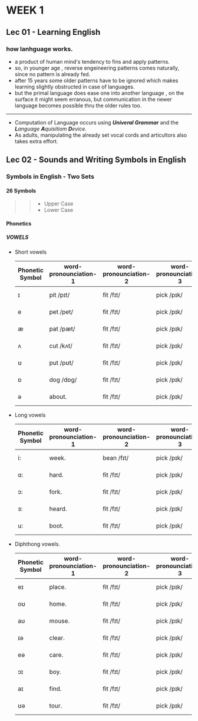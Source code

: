 # WEEK 1

## Lec 01 - Learning English

### how lanhguage works.
+ a product of human mind's tendency to fins and apply patterns.
+ so, in younger age , reverse engeineering patterns comes naturally, since no pattern is already fed.
+ after 15 years some older patterns have to be ignored which makes learning slightly obstructed in case of languages.
+ but the primal language does ease one into another language , on the surface it might seem erranous, but communication in the newer language becomes possible thru the older rules too.

---

+ Computation of Language occurs using  ***Univeral Grammar*** and the ***L**anguage **A**quisitiom **D**evice*.
+ As adults, manipulating the already set vocal cords and articultors also takes extra effort.

## Lec 02 - Sounds and Writing Symbols in English

### Symbols in English - Two Sets
#### 26 Symbols
>>+ Upper Case
>>+ Lower Case

#### Phonetics

##### VOWELS
+ Short vowels

	|Phonetic Symbol|word-pronounciation-1|word-pronounciation-2|word-pronounciation-3|word-pronounciation-4  |word-pronounciation-5|
	|--             |       ---           |        ---          |       ---           |       ---             |        ---          |
	| ɪ|	                pit /pɪt/         | fit           /fɪt/  |  pick         /pɪk/ | difficult /ˈdɪ.fɪ.kəlt/| sick    /sɪk/       |
	| e|	            pet /pet/         | fit           /fɪt/  |  pick         /pɪk/ | difficult /ˈdɪ.fɪ.kəlt/|                     |
	| æ|	            pat /pæt/         | fit           /fɪt/  |  pick         /pɪk/ | difficult /ˈdɪ.fɪ.kəlt/|                     |
	| ʌ|	            cut /kʌt/         | fit           /fɪt/  |  pick         /pɪk/ | difficult /ˈdɪ.fɪ.kəlt/|                     |
	| ʊ|	            put /pʊt/         | fit           /fɪt/  |  pick         /pɪk/ | difficult /ˈdɪ.fɪ.kəlt/|                     |
	| ɒ|	            dog /dɒg/         | fit           /fɪt/  |  pick         /pɪk/ | difficult /ˈdɪ.fɪ.kəlt/|                     |
	| ə|	            about.            | fit           /fɪt/  |  pick         /pɪk/ | difficult /ˈdɪ.fɪ.kəlt/|                     |

+ Long vowels

	|Phonetic Symbol|word-pronounciation-1|word-pronounciation-2|word-pronounciation-3|word-pronounciation-4|word-pronounciation-5|
	|--             |       ---           |        ---          |       ---           |       ---           |        ---          |
	| i:|	             week.            | bean          /fɪt/  |  pick         /pɪk/ | difficult /ˈdɪ.fɪ.kəlt/|       |
	| ɑ:|	             hard.            | fit           /fɪt/  |  pick         /pɪk/ | difficult /ˈdɪ.fɪ.kəlt/|       |
	| ɔ:|	             fork.            | fit           /fɪt/  |  pick         /pɪk/ | difficult /ˈdɪ.fɪ.kəlt/|       |
	| ɜ:|	             heard.           | fit           /fɪt/  |  pick         /pɪk/ | difficult /ˈdɪ.fɪ.kəlt/|       |
	| u:|                boot.            | fit           /fɪt/  |  pick         /pɪk/ | difficult /ˈdɪ.fɪ.kəlt/|       |
+ Diphthong vowels.

	|Phonetic Symbol|word-pronounciation-1|word-pronounciation-2|word-pronounciation-3|word-pronounciation-4          |word-pronounciation-5     |
	|--             |       ---           |        ---          |       ---           |       ---                     |        ---               |
    | eɪ|	             place.           | fit           /fɪt/  |  pick         /pɪk/ | difficult /ˈdɪ.fɪ.kəlt/|       |
	| oʊ|	             home.            | fit           /fɪt/  |  pick         /pɪk/ | difficult /ˈdɪ.fɪ.kəlt/|       |
	| aʊ|	             mouse.           | fit           /fɪt/  |  pick         /pɪk/ | difficult /ˈdɪ.fɪ.kəlt/|       |
	| ɪə|	             clear.           | fit           /fɪt/  |  pick         /pɪk/ | difficult /ˈdɪ.fɪ.kəlt/|       |
	| eə|	             care.            | fit           /fɪt/  |  pick         /pɪk/ | difficult /ˈdɪ.fɪ.kəlt/|       |
	| ɔɪ|	             boy.             | fit           /fɪt/  |  pick         /pɪk/ | difficult /ˈdɪ.fɪ.kəlt/|       |
	| aɪ|	             find.            | fit           /fɪt/  |  pick         /pɪk/ | difficult /ˈdɪ.fɪ.kəlt/|       |
	| ʊə|	              tour.           | fit           /fɪt/  |  pick         /pɪk/ | difficult /ˈdɪ.fɪ.kəlt/|       |